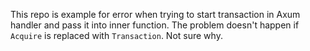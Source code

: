 This repo is example for error when trying to start transaction in Axum handler and pass it into inner function. The
problem doesn't happen if `Acquire` is replaced with `Transaction`. Not sure why.
